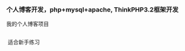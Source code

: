 ### 个人博客开发，php+mysql+apache, ThinkPHP3.2框架开发

<p>我的个人博客项目</p>
<p><img src="https://images2017.cnblogs.com/blog/1041439/201801/1041439-20180104163746471-465303470" alt="" /></p>
<p>&nbsp;适合新手练习</p>
